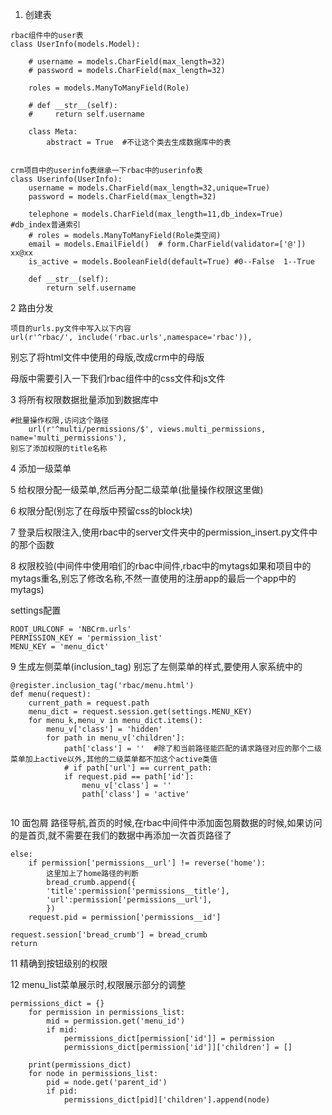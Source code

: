 1. 创建表

```
rbac组件中的user表
class UserInfo(models.Model):

    # username = models.CharField(max_length=32)
    # password = models.CharField(max_length=32)

    roles = models.ManyToManyField(Role)

    # def __str__(self):
    #     return self.username

    class Meta:
        abstract = True  #不让这个类去生成数据库中的表


crm项目中的userinfo表继承一下rbac中的userinfo表
class Userinfo(UserInfo):
    username = models.CharField(max_length=32,unique=True)
    password = models.CharField(max_length=32)

    telephone = models.CharField(max_length=11,db_index=True) #db_index普通索引
    # roles = models.ManyToManyField(Role类空间)
    email = models.EmailField()  # form.CharField(validator=['@']) xx@xx
    is_active = models.BooleanField(default=True) #0--False  1--True

    def __str__(self):
        return self.username
```

2 路由分发

```
项目的urls.py文件中写入以下内容
url(r'^rbac/', include('rbac.urls',namespace='rbac')),
```

别忘了将html文件中使用的母版,改成crm中的母版

母版中需要引入一下我们rbac组件中的css文件和js文件

3 将所有权限数据批量添加到数据库中

```
#批量操作权限,访问这个路径
    url(r'^multi/permissions/$', views.multi_permissions, name='multi_permissions'),
别忘了添加权限的title名称
```

4 添加一级菜单

5 给权限分配一级菜单,然后再分配二级菜单(批量操作权限这里做)

6 权限分配(别忘了在母版中预留css的block块)

7 登录后权限注入,使用rbac中的server文件夹中的permission_insert.py文件中的那个函数

8 权限校验(中间件中使用咱们的rbac中间件,rbac中的mytags如果和项目中的mytags重名,别忘了修改名称,不然一直使用的注册app的最后一个app中的mytags)

settings配置

```
ROOT_URLCONF = 'NBCrm.urls'
PERMISSION_KEY = 'permission_list'
MENU_KEY = 'menu_dict'

```

9 生成左侧菜单(inclusion_tag)  别忘了左侧菜单的样式,要使用人家系统中的

```
@register.inclusion_tag('rbac/menu.html')
def menu(request):
    current_path = request.path
    menu_dict = request.session.get(settings.MENU_KEY)
    for menu_k,menu_v in menu_dict.items():
        menu_v['class'] = 'hidden'
        for path in menu_v['children']:
            path['class'] = ''  #除了和当前路径能匹配的请求路径对应的那个二级菜单加上active以外,其他的二级菜单都不加这个active类值
            # if path['url'] == current_path:
            if request.pid == path['id']:
                menu_v['class'] = ''
                path['class'] = 'active'
                
```

10 面包屑 路径导航,首页的时候,在rbac中间件中添加面包屑数据的时候,如果访问的是首页,就不需要在我们的数据中再添加一次首页路径了

```
else:
    if permission['permissions__url'] != reverse('home'):
        这里加上了home路径的判断
        bread_crumb.append({
        'title':permission['permissions__title'],
        'url':permission['permissions__url'],
        })
    request.pid = permission['permissions__id']

request.session['bread_crumb'] = bread_crumb
return
```

11 精确到按钮级别的权限

12 menu_list菜单展示时,权限展示部分的调整

```
permissions_dict = {}
    for permission in permissions_list:
        mid = permission.get('menu_id')
        if mid:
            permissions_dict[permission['id']] = permission
            permissions_dict[permission['id']]['children'] = []

    print(permissions_dict)
    for node in permissions_list:
        pid = node.get('parent_id')
        if pid:
            permissions_dict[pid]['children'].append(node)
```



